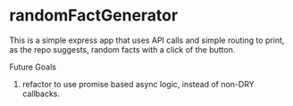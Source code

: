 # randomFactGenerator
This is a simple express app that uses API calls and simple routing to print, as the repo suggests, random facts with a click of the button.

Future Goals
1. refactor to use promise based async logic, instead of non-DRY callbacks.
